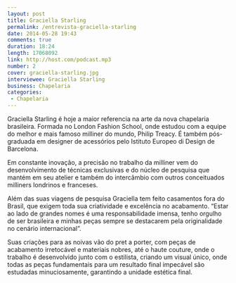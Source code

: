 ```yaml
---
layout: post
title: Graciella Starling
permalink: /entrevista-graciella-starling
date: 2014-05-28 19:43
comments: true
duration: 18:24
length: 17068092
link: http://host.com/podcast.mp3
number: 2
cover: graciella-starling.jpg
interviewee: Graciella Starling
business: Chapelaria
categories:
 - Chapelaria
---
```

Graciella Starling é hoje a maior referencia na arte da nova chapelaria brasileira. Formada no London Fashion School, onde estudou com a equipe do melhor e mais famoso milliner do mundo, Philip Treacy.
É também pós-graduada em designer de acessórios pelo Istituto Europeo di Design de Barcelona.  

Em constante inovação, a precisão no trabalho da milliner vem do desenvolvimento de técnicas exclusivas e do núcleo de pesquisa que mantém em seu atelier e também do intercâmbio com outros conceituados milliners londrinos e franceses.  

Além das suas viagens de pesquisa Graciella tem feito casamentos fora do Brasil, que exigem toda sua criatividade e excelência no acabamento. “Estar ao lado de grandes nomes é uma responsabilidade imensa, tenho orgulho de ser brasileira e minhas peças sempre se destacarem pela originalidade no cenário internacional”.  
 
Suas criações para as noivas vão do pret a porter, com peças de acabamento irretocável e materiais nobres, até o haute couture, onde o trabalho é desenvolvido junto com o estilista, criando um visual único, onde todas as peças fundamentais para um resultado final impecável são estudadas minuciosamente, garantindo a unidade estética final.